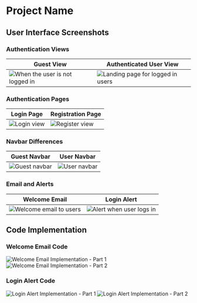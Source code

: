# Project Name

## User Interface Screenshots

### Authentication Views

| Guest View | Authenticated User View |
|------------|-------------------------|
| ![When the user is not logged in](userNotLog.png) | ![Landing page for logged in users](landingPage.png) |

### Authentication Pages

| Login Page | Registration Page |
|------------|-------------------|
| ![Login view](viewLogin.png) | ![Register view](viewRegister.png) |

### Navbar Differences

| Guest Navbar | User Navbar |
|--------------|-------------|
| ![Guest navbar](guest.png) | ![User navbar](user.png) |

### Email and Alerts

| Welcome Email | Login Alert |
|---------------|-------------|
| ![Welcome email to users](emailGreeting.png) | ![Alert when user logs in](emailAlertLog.png) |

## Code Implementation

### Welcome Email Code
![Welcome Email Implementation - Part 1](welcomeEmailCode1.png)
![Welcome Email Implementation - Part 2](welcomeEmailCode2.png)

### Login Alert Code
![Login Alert Implementation - Part 1](loginAlertCode1.png)
![Login Alert Implementation - Part 2](loginAlertCode2.png)
